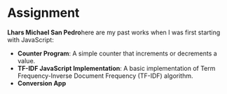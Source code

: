 # Assignment

**Lhars Michael San Pedro**here are my past works when I was first starting with JavaScript:

- **Counter Program**: A simple counter that increments or decrements a value.
- **TF-IDF JavaScript Implementation**: A basic implementation of Term Frequency-Inverse Document Frequency (TF-IDF) algorithm.
- **Conversion App**
